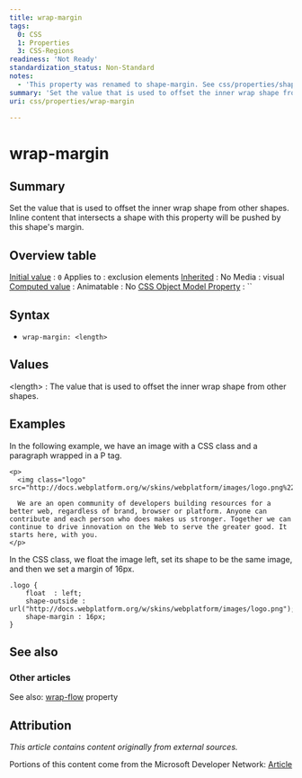 ```yaml
---
title: wrap-margin
tags:
  0: CSS
  1: Properties
  3: CSS-Regions
readiness: 'Not Ready'
standardization_status: Non-Standard
notes:
  - 'This property was renamed to shape-margin. See css/properties/shape-margin for complete information.'
summary: 'Set the value that is used to offset the inner wrap shape from other shapes. Inline content that intersects a shape with this property will be pushed by this shape''s margin.'
uri: css/properties/wrap-margin

---
```

# wrap-margin

## Summary

Set the value that is used to offset the inner wrap shape from other shapes. Inline content that intersects a shape with this property will be pushed by this shape's margin.

## Overview table

[Initial value](/css/concepts/initial_value)
:   `0`
Applies to
:   exclusion elements
[Inherited](/css/concepts/inherited)
:   No
Media
:   visual
[Computed value](/css/concepts/computed_value)
:
Animatable
:   No
[CSS Object Model Property](/css/concepts/cssom)
:   ``

## Syntax

-   `wrap-margin: <length>`

## Values

\<length\>
:   The value that is used to offset the inner wrap shape from other shapes.

## Examples

In the following example, we have an image with a CSS class and a paragraph wrapped in a P tag.

``` {.html}
<p>
  <img class="logo" src="http://docs.webplatform.org/w/skins/webplatform/images/logo.png%22/>

  We are an open community of developers building resources for a better web, regardless of brand, browser or platform. Anyone can contribute and each person who does makes us stronger. Together we can continue to drive innovation on the Web to serve the greater good. It starts here, with you.
</p>
```

In the CSS class, we float the image left, set its shape to be the same image, and then we set a margin of 16px.

``` {.css}
.logo {
    float  : left;
    shape-outside : url("http://docs.webplatform.org/w/skins/webplatform/images/logo.png");
    shape-margin : 16px;
}
```

## See also

### Other articles

See also: [wrap-flow](/css/properties/wrap-flow) property

## Attribution

*This article contains content originally from external sources.*

Portions of this content come from the Microsoft Developer Network: [Article](http://msdn.microsoft.com/en-us/library/windows/apps/hh466103.aspx)

